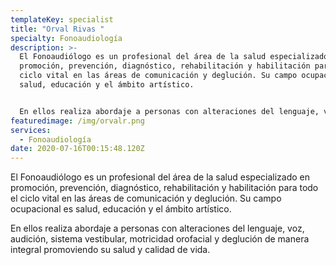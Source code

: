 ```yaml
---
templateKey: specialist
title: "Orval Rivas "
specialty: Fonoaudiología
description: >-
  El Fonoaudiólogo es un profesional del área de la salud especializado en
  promoción, prevención, diagnóstico, rehabilitación y habilitación para todo el
  ciclo vital en las áreas de comunicación y deglución. Su campo ocupacional es
  salud, educación y el ámbito artístico.


  En ellos realiza abordaje a personas con alteraciones del lenguaje, voz, audición, sistema vestibular, motricidad orofacial y deglución de manera integral promoviendo su salud y calidad de vida.
featuredimage: /img/orvalr.png
services:
  - Fonoaudiología
date: 2020-07-16T00:15:48.120Z
---
```

El Fonoaudiólogo es un profesional del área de la salud especializado en promoción, prevención, diagnóstico, rehabilitación y habilitación para todo el ciclo vital en las áreas de comunicación y deglución. Su campo ocupacional es salud, educación y el ámbito artístico.

En ellos realiza abordaje a personas con alteraciones del lenguaje, voz, audición, sistema vestibular, motricidad orofacial y deglución de manera integral promoviendo su salud y calidad de vida.